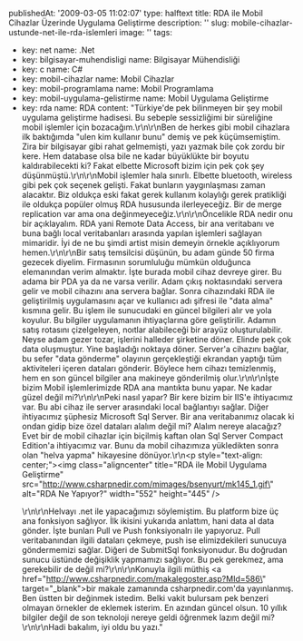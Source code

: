 publishedAt: '2009-03-05 11:02:07'
type: halftext
title: RDA ile Mobil Cihazlar Üzerinde Uygulama Geliştirme
description: ''
slug: mobile-cihazlar-ustunde-net-ile-rda-islemleri
image: ''
tags:
  - key: net
    name: .Net
  - key: bilgisayar-muhendisligi
    name: Bilgisayar Mühendisliği
  - key: c
    name: C#
  - key: mobil-cihazlar
    name: Mobil Cihazlar
  - key: mobil-programlama
    name: Mobil Programlama
  - key: mobil-uygulama-gelistirme
    name: Mobil Uygulama Geliştirme
  - key: rda
    name: RDA
content: "Türkiye'de pek bilinmeyen bir şey mobil uygulama geliştirme hadisesi. Bu sebeple sessizliğimi bir süreliğine mobil işlemler için bozacağım.\r\n\r\nBen de herkes gibi mobil cihazlara ilk baktığımda \"ulen kim kullanır bunu\" demiş ve pek küçümsemiştim. Zira bir bilgisayar gibi rahat gelmemişti, yazı yazmak bile çok zordu bir kere. Hem database olsa bile ne kadar büyüklükte bir boyutu kaldırabilecekti ki? Fakat elbette Microsoft bizim için pek çok şey düşünmüştü.\r\n\r\nMobil işlemler hala sınırlı. Elbette bluetooth, wireless gibi pek çok seçenek gelişti. Fakat bunların yaygınlaşması zaman alacaktır. Biz oldukça eski fakat gerek kullanım kolaylığı gerek pratikliği ile oldukça popüler olmuş RDA hususunda ilerleyeceğiz. Bir de merge replication var ama ona değinmeyeceğiz.\r\n\r\nÖncelikle RDA nedir onu bir açıklayalım. RDA yani Remote Data Access, bir ana veritabanı ve buna bağlı local veritabanları arasında yapılan işlemleri sağlayan mimaridir. İyi de ne bu şimdi artist misin demeyin örnekle açıklıyorum hemen.\r\n\r\nBir satış temsilcisi düşünün, bu adam günde 50 firma gezecek diyelim. Firmasının sorumluluğu mümkün olduğunca elemanından verim almaktır. İşte burada mobil cihaz devreye girer. Bu adama bir PDA ya da ne varsa verilir. Adam çıkış noktasındaki servera gelir ve mobil cihazını ana servera bağlar. Sonra cihazındaki RDA ile geliştirilmiş uygulamasını açar ve kullanıcı adı şifresi ile \"data alma\" kısmına gelir. Bu işlem ile sunucudaki en güncel bilgileri alır ve yola koyulur. Bu bilgiler uygulamanın ihtiyaçlarına göre geliştirilir. Adamın satış rotasını çizelgeleyen, noıtlar alabileceği bir arayüz oluşturulabilir. Neyse adam gezer tozar, işlerini halleder şirketine döner. Elinde pek çok data oluşmuştur. Yine başladığı noktaya döner. Server'a cihazını bağlar, bu sefer \"data gönderme\" olayının gerçekleştiği ekrandan yaptığı tüm aktiviteleri içeren dataları gönderir. Böylece hem cihazı temizlenmiş, hem en son güncel bilgiler ana makineye gönderilmiş olur.\r\n\r\nİşte bizim Mobil işlemlerimizde RDA ana mantıkta bunu yapar. Ne kadar güzel değil mi?\r\n\r\nPeki nasıl yapar? Bir kere bizim bir IIS'e ihtiyacımız var. Bu abi cihaz ile server arasındaki local bağlantıyı sağlar. Diğer ihtiyacımız şüphesiz Microsoft Sql Server. Bir ana veritabanımız olacak ki ondan gidip bize özel dataları alalım değil mi? Alalım nereye alacağız? Evet bir de mobil cihazlar için biçilmiş kaftan olan Sql Server Compact Edition'a ihtiyacımız var. Bunu da mobil cihazımıza yükledikten sonra olan \"helva yapma\" hikayesine dönüyor.\r\n<p style=\"text-align: center;\"><img class=\"aligncenter\" title=\"RDA ile Mobil Uygulama Geliştirme\" src=\"http://www.csharpnedir.com/mimages/bsenyurt/mk145_1.gif\" alt=\"RDA Ne Yapıyor?\" width=\"552\" height=\"445\" /></p>\r\n\r\nHelvayı .net ile yapacağımızı söylemiştim. Bu platform bize üç ana fonksiyon sağlıyor. İlk ikisini yukarıda anlattım, hani data al data gönder. İşte bunları Pull ve Push fonksiyonalrı ile yapıyoruz. Pull veritabanından ilgili dataları çekmeye, push ise elimizdekileri sunucuya göndermemizi sağlar. Diğeri de SubmitSql fonksiyonudur. Bu doğrudan sunucu üstünde değişiklik yapmamızı sağlıyor. Bu pek gerekmez, ama gerekebilir de değil mi?\r\n\r\nKonuyla ilgili müthiş <a href=\"http://www.csharpnedir.com/makalegoster.asp?MId=586\" target=\"_blank\">bir makale</a> zamanında csharpnedir.com'da yayınlanmış. Ben üstten bir değinmek istedim. Belki vakit bulursam pek benzeri olmayan örnekler de eklemek isterim. En azından güncel olsun. 10 yıllık bilgiler değil de son teknoloji nereye geldi öğrenmek lazım değil mi?\r\n\r\nHadi bakalım, iyi oldu bu yazı."
